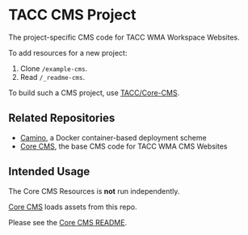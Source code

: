 # TACC CMS Project

The project-specific CMS code for TACC WMA Workspace Websites.

To add resources for a new project:

1. Clone `/example-cms`.
2. Read `/_readme-cms`.

To build such a CMS project, use [TACC/Core-CMS](https://github.com/TACC/Core-CMS).

## Related Repositories

- [Camino], a Docker container-based deployment scheme
- [Core CMS], the base CMS code for TACC WMA CMS Websites


## Intended Usage

The Core CMS Resources is __not__ run independently.

[Core CMS] loads assets from this repo.

Please see the [Core CMS README].


<!-- Link Aliases -->

[Core CMS]: https://github.com/TACC/Core-CMS
[Core Styles]: https://github.com/TACC/Core-Styles
[Core CMS README]: https://github.com/TACC/Core-CMS/blob/main/README.md
[Camino]: https://github.com/TACC/Camino
